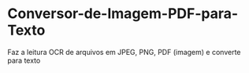 # Conversor-de-Imagem-PDF-para-Texto
Faz a leitura OCR de arquivos em JPEG, PNG, PDF (imagem) e converte para texto
